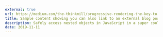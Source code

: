 ```yaml
---
external: true
url: https://medium.com/the-thinkmill/progressive-rendering-the-key-to-faster-web-ebfbbece41a4
title: Sample content showing you can also link to an external blog post
description: Safely access nested objects in JavaScript in a super cool way.
date: 2019-11-11
---
```

